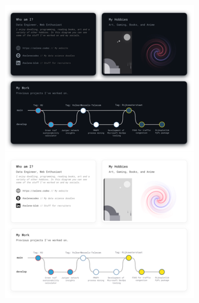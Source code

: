![Fancy logo](./Github%20Profile%20Dark.svg#gh-dark-mode-only)
![Fancy logo](./Github%20Profile%20Light.svg#gh-light-mode-only)
